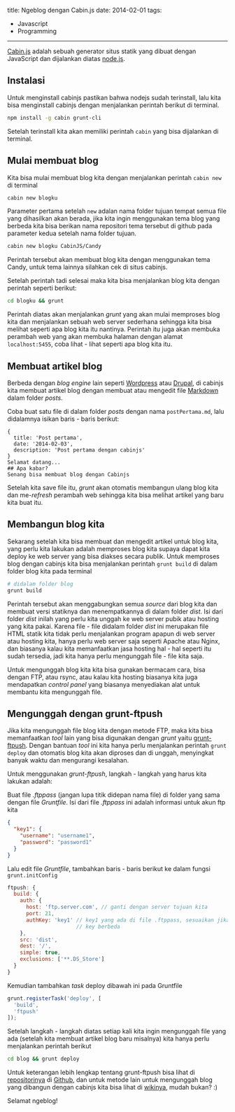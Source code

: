 title: Ngeblog dengan Cabin.js
date: 2014-02-01
tags:
- Javascript
- Programming
---
[Cabin.js](//www.cabinjs.com) adalah sebuah generator situs statik yang dibuat dengan JavaScript dan dijalankan diatas [node.js](//nodejs.org).
<!-- more -->
## Instalasi
Untuk menginstall cabinjs pastikan bahwa nodejs sudah terinstall, lalu kita bisa menginstall cabinjs dengan menjalankan perintah berikut di terminal.

``` bash
npm install -g cabin grunt-cli
```

Setelah terinstall kita akan memiliki perintah `cabin` yang bisa dijalankan di terminal.

## Mulai membuat blog
Kita bisa mulai membuat blog kita dengan menjalankan perintah `cabin new` di terminal

``` bash
cabin new blogku
```

Parameter pertama setelah `new` adalan nama folder tujuan tempat semua file yang dihasilkan akan berada, jika kita ingin menggunakan tema blog yang berbeda kita bisa berikan nama repositori tema tersebut di github pada parameter kedua setelah nama folder tujuan.

``` bash
cabin new blogku CabinJS/Candy
```

Perintah tersebut akan membuat blog kita dengan menggunakan tema Candy, untuk tema lainnya silahkan cek di situs cabinjs.

Setelah perintah tadi selesai maka kita bisa menjalankan blog kita dengan perintah seperti berikut:

``` bash
cd blogku && grunt
```

Perintah diatas akan menjalankan _grunt_ yang akan mulai memproses blog kita dan menjalankan sebuah web server sederhana sehingga kita bisa melihat seperti apa blog kita itu nantinya. Perintah itu juga akan membuka perambah web yang akan membuka halaman dengan alamat `localhost:5455`, coba lihat - lihat seperti apa blog kita itu.

## Membuat artikel blog
Berbeda dengan _blog engine_ lain seperti [Wordpress](http://wordpress.org) atau [Drupal](http://drupal.com), di cabinjs kita membuat artikel blog dengan membuat atau mengedit file [Markdown](http://daringfireball.net/projects/markdown/) dalam folder _posts_.

Coba buat satu file di dalam folder _posts_ dengan nama `postPertama.md`, lalu didalamnya isikan baris - baris berikut:

``` text
{
  title: 'Post pertama',
  date: '2014-02-03',
  description: 'Post pertama dengan cabinjs'
}
Selamat datang...
## Apa kabar?
Senang bisa membuat blog dengan Cabinjs
```

Setelah kita save file itu, _grunt_ akan otomatis membangun ulang blog kita dan me-_refresh_ perambah web sehingga kita bisa melihat artikel yang baru kita buat itu.

## Membangun blog kita
Sekarang setelah kita bisa membuat dan mengedit artikel untuk blog kita, yang perlu kita lakukan adalah memproses blog kita supaya dapat kita deploy ke web server yang bisa diakses secara publik. Untuk memproses blog dengan cabinjs kita bisa menjalankan perintah `grunt build` di dalam folder blog kita pada terminal

``` bash
# didalam folder blog
grunt build
```

Perintah tersebut akan menggabungkan semua _source_ dari blog kita dan membuat versi statiknya dan menempatkannya di dalam folder _dist_. Isi dari folder _dist_ inilah yang perlu kita unggah ke web server pubik atau hosting yang kita pakai. Karena file - file didalam folder _dist_ ini merupakan file HTML statik kita tidak perlu menjalankan program apapun di web server atau hosting kita, hanya perlu web server saja seperti Apache atau Nginx, dan biasanya kalau kita memanfaatkan jasa hosting hal - hal seperti itu sudah tersedia, jadi kita hanya perlu mengunggah file - file kita saja.

Untuk mengunggah blog kita kita bisa gunakan bermacam cara, bisa dengan FTP, atau rsync, atau kalau kita hosting biasanya kita juga mendapatkan _control panel_ yang biasanya menyediakan alat untuk membantu kita mengunggah file.

## Mengunggah dengan grunt-ftpush
Jika kita mengunggah file blog kita dengan metode FTP, maka kita bisa memanfaatkan _tool_ lain yang bisa digunakan dengan _grunt_ yaitu [grunt-ftpush](https://github.com/inossidabile/grunt-ftpush). Dengan bantuan _tool_ ini kita hanya perlu menjalankan perintah `grunt deploy` dan otomatis blog kita akan diproses dan di unggah, menyingkat banyak waktu dan mengurangi kesalahan.

Untuk menggunakan _grunt-ftpush_, langkah - langkah yang harus kita lakukan adalah:

Buat file _.ftppass_ (jangan lupa titik didepan nama file) di folder yang sama dengan file _Gruntfile_. Isi dari file _.ftppass_ ini adalah informasi untuk akun ftp kita

``` json
{
  "key1": {
    "username": "username1",
    "password": "password1"
  }
}
```

Lalu edit file _Gruntfile_, tambahkan baris - baris berikut ke dalam fungsi `grunt.initConfig`

``` javascript
ftpush: {
  build: {
    auth: {
      host: 'ftp.server.com', // ganti dengan server tujuan kita
      port: 21,
      authKey: 'key1' // key1 yang ada di file .ftppass, sesuaikan jika nama
                      // key berbeda
    },
    src: 'dist',
    dest: '/',
    simple: true,
    exclusions: ['**.DS_Store']
  }
}
```

Kemudian tambahkan _task_ deploy dibawah ini pada Gruntfile

``` javascript
grunt.registerTask('deploy', [
  'build',
  'ftpush'
]);
```

Setelah langkah - langkah diatas setiap kali kita ingin mengunggah file yang ada (setelah kita membuat artikel blog baru misalnya) kita hanya perlu menjalankan perintah berikut

``` bash
cd blog && grunt deploy
```

Untuk keterangan lebih lengkap tentang grunt-ftpush bisa lihat di [repositorinya](https://github.com/inossidabile/grunt-ftpush) di [Github](https://github.com), dan untuk metode lain untuk mengunggah blog yang dibangun dengan cabinjs kita bisa lihat di [wikinya](https://github.com/CabinJS/Cabin/wiki/Deployment-Tools), mudah bukan? :)

Selamat ngeblog!
